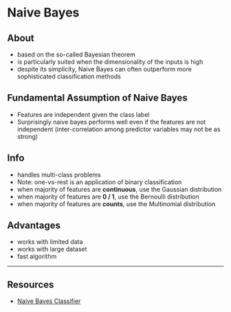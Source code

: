 # Naive Bayes

## About
- based on the so-called Bayesian theorem
- is particularly suited when the dimensionality of the inputs is high
- despite its simplicity, Naive Bayes can often outperform more sophisticated classification methods

## Fundamental Assumption of Naive Bayes
- Features are independent given the class label
- Surprisingly naive bayes performs well even if the features are not independent (inter-correlation among predictor variables may not be as strong)

## Info
- handles multi-class problems
- Note:  one-vs-rest is an application of binary classification
- when majority of features are **continuous**, use the Gaussian distribution
- when majority of features are **0 / 1**, use the Bernoulli distribution
- when majority of features are **counts**, use the Multinomial distribution

## Advantages
- works with limited data
- works with large dataset
- fast algorithm


---

## Resources

- [Naive Bayes Classifier](http://www.statsoft.com/textbook/naive-bayes-classifier)
